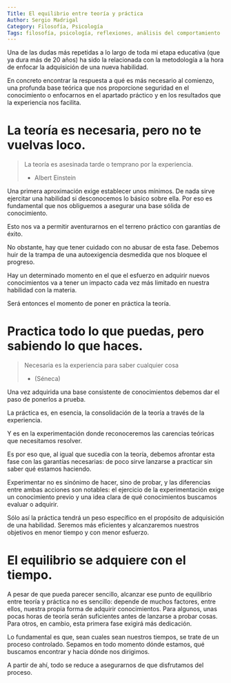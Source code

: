 ```yaml
---
Title: El equilibrio entre teoría y práctica
Author: Sergio Madrigal
Category: Filosofía, Psicología
Tags: filosofía, psicología, reflexiones, análisis del comportamiento
---
```


Una de las dudas más repetidas a lo largo de toda mi etapa educativa (que ya dura más de 20 años) ha sido la relacionada con la metodología a la hora de enfocar la adquisición de una nueva habilidad. 

En concreto encontrar la respuesta a qué es más necesario al comienzo, una profunda base teórica que nos proporcione seguridad en el conocimiento o enfocarnos en el apartado práctico y en los resultados que la experiencia nos facilita. 

# La teoría es necesaria, pero no te vuelvas loco.

> La teoría es asesinada tarde o temprano por la experiencia.
> - Albert Einstein 

Una primera aproximación exige establecer unos mínimos. De nada sirve ejercitar una habilidad si desconocemos lo básico sobre ella. Por eso es fundamental que nos obliguemos a asegurar una base sólida de conocimiento. 

Esto nos va a permitir aventurarnos en el terreno práctico con garantías de éxito. 

No obstante, hay que tener cuidado con no abusar de esta fase. Debemos huir de la trampa de una autoexigencia desmedida que nos bloquee el progreso.

Hay un determinado momento en el que el esfuerzo en adquirir nuevos conocimientos va a tener un impacto cada vez más limitado en nuestra habilidad con la materia. 

Será entonces el momento de poner en práctica la teoría. 

# Practica todo lo que puedas, pero sabiendo lo que haces. 

> Necesaria es la experiencia para saber cualquier cosa 
> - (Séneca)

Una vez adquirida una base consistente de conocimientos debemos dar el paso de ponerlos a prueba. 

La práctica es, en esencia, la consolidación de la teoría a través de la experiencia.

Y es en la experimentación donde reconoceremos las carencias teóricas que necesitamos resolver. 

Es por eso que, al igual que sucedía con la teoría, debemos afrontar esta fase con las garantías necesarias: de poco sirve lanzarse a practicar sin saber qué estamos haciendo. 

Experimentar no es sinónimo de hacer, sino de probar, y las diferencias entre ambas acciones son notables: el ejercicio de la experimentación exige un conocimiento previo y una idea clara de qué conocimientos buscamos evaluar o adquirir. 

Sólo así la práctica tendrá un peso específico en el propósito de adquisición de una habilidad. Seremos más eficientes y alcanzaremos nuestros objetivos en menor tiempo y con menor esfuerzo. 

# El equilibrio se adquiere con el tiempo.

A pesar de que pueda parecer sencillo, alcanzar ese punto de equilibrio entre teoría y práctica no es sencillo: depende de muchos factores, entre ellos, nuestra propia forma de adquirir conocimientos. Para algunos, unas pocas horas de teoría serán suficientes antes de lanzarse a probar cosas. Para otros, en cambio, esta primera fase exigirá más dedicación.

Lo fundamental es que, sean cuales sean nuestros tiempos, se trate de un proceso controlado. Sepamos en todo momento dónde estamos, qué buscamos encontrar y hacia dónde nos dirigimos. 

A partir de ahí, todo se reduce a asegurarnos de que disfrutamos del proceso. 